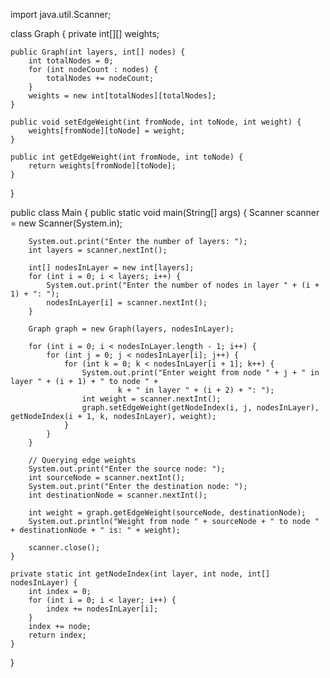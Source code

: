 

import java.util.Scanner;

class Graph {
    private int[][] weights;

    public Graph(int layers, int[] nodes) {
        int totalNodes = 0;
        for (int nodeCount : nodes) {
            totalNodes += nodeCount;
        }
        weights = new int[totalNodes][totalNodes];
    }

    public void setEdgeWeight(int fromNode, int toNode, int weight) {
        weights[fromNode][toNode] = weight;
    }

    public int getEdgeWeight(int fromNode, int toNode) {
        return weights[fromNode][toNode];
    }
}

public class Main {
    public static void main(String[] args) {
        Scanner scanner = new Scanner(System.in);

        System.out.print("Enter the number of layers: ");
        int layers = scanner.nextInt();

        int[] nodesInLayer = new int[layers];
        for (int i = 0; i < layers; i++) {
            System.out.print("Enter the number of nodes in layer " + (i + 1) + ": ");
            nodesInLayer[i] = scanner.nextInt();
        }

        Graph graph = new Graph(layers, nodesInLayer);

        for (int i = 0; i < nodesInLayer.length - 1; i++) {
            for (int j = 0; j < nodesInLayer[i]; j++) {
                for (int k = 0; k < nodesInLayer[i + 1]; k++) {
                    System.out.print("Enter weight from node " + j + " in layer " + (i + 1) + " to node " +
                            k + " in layer " + (i + 2) + ": ");
                    int weight = scanner.nextInt();
                    graph.setEdgeWeight(getNodeIndex(i, j, nodesInLayer), getNodeIndex(i + 1, k, nodesInLayer), weight);
                }
            }
        }

        // Querying edge weights
        System.out.print("Enter the source node: ");
        int sourceNode = scanner.nextInt();
        System.out.print("Enter the destination node: ");
        int destinationNode = scanner.nextInt();

        int weight = graph.getEdgeWeight(sourceNode, destinationNode);
        System.out.println("Weight from node " + sourceNode + " to node " + destinationNode + " is: " + weight);

        scanner.close();
    }

    private static int getNodeIndex(int layer, int node, int[] nodesInLayer) {
        int index = 0;
        for (int i = 0; i < layer; i++) {
            index += nodesInLayer[i];
        }
        index += node;
        return index;
    }
}
